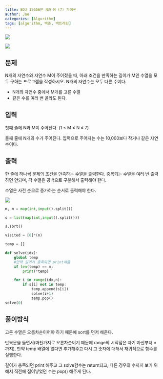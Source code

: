 ```yaml
---
title: BOJ 15656번 N과 M (7) 파이썬
author: Jae
categories: [Algorithm]
tags: [algorithm, 백준, 백트래킹]
---
```


![](https://velog.velcdn.com/images/a87380/post/bfd63901-6602-429d-9a65-4ed749403766/image.png)

![](https://velog.velcdn.com/images/a87380/post/a021439d-1d5e-4ff9-864b-7bb436d4876f/image.png)

## 문제

N개의 자연수와 자연수 M이 주어졌을 때, 아래 조건을 만족하는 길이가 M인 수열을 모두 구하는 프로그램을 작성하시오. N개의 자연수는 모두 다른 수이다.

- N개의 자연수 중에서 M개를 고른 수열
- 같은 수를 여러 번 골라도 된다.

## 입력

첫째 줄에 N과 M이 주어진다. (1 ≤ M ≤ N ≤ 7)

둘째 줄에 N개의 수가 주어진다. 입력으로 주어지는 수는 10,000보다 작거나 같은 자연수이다.

## 출력

한 줄에 하나씩 문제의 조건을 만족하는 수열을 출력한다. 중복되는 수열을 여러 번 출력하면 안되며, 각 수열은 공백으로 구분해서 출력해야 한다.

수열은 사전 순으로 증가하는 순서로 출력해야 한다.

![](https://velog.velcdn.com/images/a87380/post/e113a603-45f1-48ef-b2d3-cafaf5829bc0/image.png)

```python
n, m = map(int,input().split())

s = list(map(int,input().split()))

s.sort()

visited = [0]*(n)

temp = []

def solve(idx):
    global temp
    #만약 길이가 충족되면 print해줌
    if len(temp) == m:
        print(*temp)

    for i in range(idx,n):
        if s[i] not in temp:
            temp.append(s[i])
            solve(i+1)
            temp.pop()
solve(0)
```

## 풀이방식

고른 수열은 오름차순이어야 하기 때문에 sort를 먼저 해준다.

반복문을 돌면서(마찬가지로 오른차순이기 때문에 range의 시작점은 자기 자신부터 n까지), 만약 temp 배열에 없다면 추가해주고 다시 그 숫자에 대해서 재귀적으로 함수를 실행한다.

길이가 충족되면 print 해주고 그 solve함수는 return되고, 다른 경우의 수까지 보기 위해서 직전에 집어넣었던 수는 pop() 해주게 된다.
